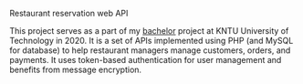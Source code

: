 Restaurant reservation web API

This project serves as a part of my [bachelor](https://github.com/mohammadJaliliTorkamani/Lexeen-Reservation-KNTU-Thesis/tree/master) project at KNTU University of Technology in 2020. It is a set of APIs implemented using PHP (and MySQL for database) to help restaurant managers manage customers, orders, and payments. It uses token-based authentication for user management and benefits from message encryption. 
